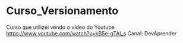 # Curso_Versionamento
Curso que utilizei vendo o vídeo do Youtube https://www.youtube.com/watch?v=kB5e-gTAl_s
Canal: DevAprender
